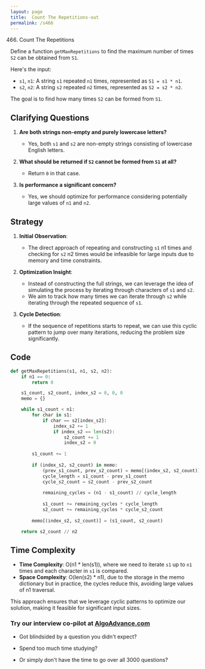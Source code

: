 ```yaml
---
layout: page
title:  Count The Repetitions-out
permalink: /s466
---
```


466. Count The Repetitions

Define a function `getMaxRepetitions` to find the maximum number of times `S2` can be obtained from `S1`. 

Here's the input:
- `s1`, `n1`: A string `s1` repeated `n1` times, represented as `S1 = s1 * n1`.
- `s2`, `n2`: A string `s2` repeated `n2` times, represented as `S2 = s2 * n2`.

The goal is to find how many times `S2` can be formed from `S1`.

## Clarifying Questions

1. **Are both strings non-empty and purely lowercase letters?**
   - Yes, both `s1` and `s2` are non-empty strings consisting of lowercase English letters.
   
2. **What should be returned if `S2` cannot be formed from `S1` at all?**
   - Return `0` in that case.
   
3. **Is performance a significant concern?**
   - Yes, we should optimize for performance considering potentially large values of `n1` and `n2`.

## Strategy

1. **Initial Observation**: 
   - The direct approach of repeating and constructing `s1` n1 times and checking for `s2` n2 times would be infeasible for large inputs due to memory and time constraints.

2. **Optimization Insight**:
   - Instead of constructing the full strings, we can leverage the idea of simulating the process by iterating through characters of `s1` and `s2`.
   - We aim to track how many times we can iterate through `s2` while iterating through the repeated sequence of `s1`.

3. **Cycle Detection**:
   - If the sequence of repetitions starts to repeat, we can use this cyclic pattern to jump over many iterations, reducing the problem size significantly.

## Code

```python
def getMaxRepetitions(s1, n1, s2, n2):
    if n1 == 0:
        return 0

    s1_count, s2_count, index_s2 = 0, 0, 0
    memo = {}

    while s1_count < n1:
        for char in s1:
            if char == s2[index_s2]:
                index_s2 += 1
                if index_s2 == len(s2):
                    s2_count += 1
                    index_s2 = 0
        
        s1_count += 1
        
        if (index_s2, s2_count) in memo:
            (prev_s1_count, prev_s2_count) = memo[(index_s2, s2_count)]
            cycle_length = s1_count - prev_s1_count
            cycle_s2_count = s2_count - prev_s2_count
            
            remaining_cycles = (n1 - s1_count) // cycle_length
            
            s1_count += remaining_cycles * cycle_length
            s2_count += remaining_cycles * cycle_s2_count
            
        memo[(index_s2, s2_count)] = (s1_count, s2_count)

    return s2_count // n2
```

## Time Complexity

- **Time Complexity**: O(n1 * len(s1)), where we need to iterate `s1` up to `n1` times and each character in `s1` is compared.
- **Space Complexity**: O(len(s2) * n1), due to the storage in the memo dictionary but in practice, the cycles reduce this, avoiding large values of n1 traversal.

This approach ensures that we leverage cyclic patterns to optimize our solution, making it feasible for significant input sizes.


### Try our interview co-pilot at [AlgoAdvance.com](https://algoAdvance.com)

- Got blindsided by a question you didn't expect?

- Spend too much time studying?

- Or simply don't have the time to go over all 3000 questions?

